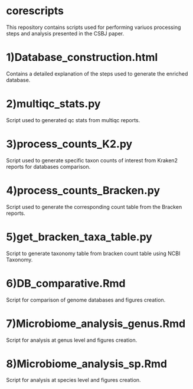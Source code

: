 # corescripts
This repository contains scripts used for performing variuos processing steps and analysis presented in the CSBJ paper.

# 1)Database_construction.html 
Contains a detailed explanation of the steps used to generate the enriched database.

# 2)multiqc_stats.py
Script used to generated qc stats from multiqc reports.

# 3)process_counts_K2.py
Script used to generate specific taxon counts of interest from Kraken2 reports for databases comparison.

# 4)process_counts_Bracken.py
Script used to generate the corresponding count table from the Bracken reports.

# 5)get_bracken_taxa_table.py
Script to generate taxonomy table from bracken count table using NCBI Taxonomy.

# 6)DB_comparative.Rmd
Script for comparison of genome databases and figures creation.

# 7)Microbiome_analysis_genus.Rmd
Script for analysis at genus level and figures creation.

# 8)Microbiome_analysis_sp.Rmd
Script for analysis at species level and figures creation.
